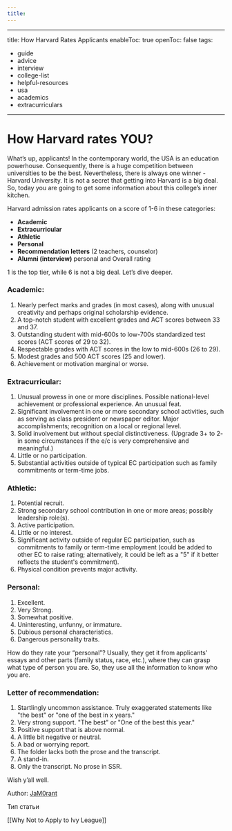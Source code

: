 ```yaml
---
title:
---
```


---
title: How Harvard Rates Applicants
enableToc: true
openToc: false
tags:
- guide
- advice
- interview
- college-list
- helpful-resources
- usa
- academics
- extracurriculars
---


# **How Harvard rates YOU?**

What’s up, applicants! In the contemporary world, the USA is an education powerhouse. Consequently, there is a huge competition between universities to be the best. Nevertheless, there is always one winner - Harvard University. It is not a secret that getting into Harvard is a big deal. So, today you are going to get some information about this college’s inner kitchen.

Harvard admission rates applicants on a score of 1-6 in these categories:

- **Academic**
- **Extracurricular**
- **Athletic**
- **Personal**
- **Recommendation letters** (2 teachers, counselor)
- **Alumni (interview)** personal and Overall rating

1 is the top tier, while 6 is not a big deal. Let’s dive deeper.

### **Academic:**
1. Nearly perfect marks and grades (in most cases), along with unusual creativity and perhaps original scholarship evidence.
2. A top-notch student with excellent grades and ACT scores between 33 and 37.
3. Outstanding student with mid-600s to low-700s standardized test scores (ACT scores of 29 to 32).
4. Respectable grades with ACT scores in the low to mid-600s (26 to 29).
5. Modest grades and 500 ACT scores (25 and lower).
6. Achievement or motivation marginal or worse.

### **Extracurricular:**
1. Unusual prowess in one or more disciplines. Possible national-level achievement or professional experience. An unusual feat.
2. Significant involvement in one or more secondary school activities, such as serving as class president or newspaper editor. Major accomplishments; recognition on a local or regional level.
3. Solid involvement but without special distinctiveness. (Upgrade 3+ to 2- in some circumstances if the e/c is very comprehensive and meaningful.)
4. Little or no participation.
5. Substantial activities outside of typical EC participation such as family commitments or term-time jobs.
### **Athletic:**
1. Potential recruit.
2. Strong secondary school contribution in one or more areas; possibly leadership role(s).
3. Active participation.
4. Little or no interest.
5. Significant activity outside of regular EC participation, such as commitments to family or term-time employment (could be added to other EC to raise rating; alternatively, it could be left as a "5" if it better reflects the student's commitment).
6. Physical condition prevents major activity.
### **Personal:**
1. Excellent.
2. Very Strong.
3. Somewhat positive.
4. Uninteresting, unfunny, or immature.
5. Dubious personal characteristics.
6. Dangerous personality traits.

How do they rate your “personal”? Usually, they get it from applicants' essays and other parts (family status, race, etc.), where they can grasp what type of person you are. So, they use all the information to know who you are.
### **Letter of recommendation:**
1. Startlingly uncommon assistance. Truly exaggerated statements like "the best" or "one of the best in x years."
2. Very strong support. "The best" or "One of the best this year."
3. Positive support that is above normal.
4. A little bit negative or neutral.
5. A bad or worrying report.
6. The folder lacks both the prose and the transcript.
8. A stand-in.
9. Only the transcript. No prose in SSR.

Wish y’all well.

Author: [JaM0rant](https://www.instagram.com/?hl=en)

Тип статьи


[[Why Not to Apply to Ivy League]]
